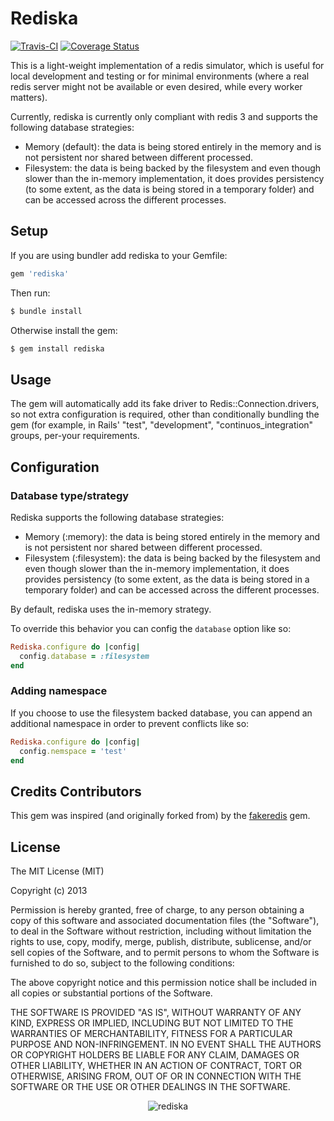 # Rediska

[![Travis-CI](https://travis-ci.org/lbeder/rediska.png)](https://travis-ci.org/lbeder/rediska)
[![Coverage Status](https://coveralls.io/repos/lbeder/rediska/badge.png)](https://coveralls.io/r/lbeder/rediska)

This is a light-weight implementation of a redis simulator, which is useful for local development and testing or for minimal environments (where a real redis server might not be available or even desired, while every worker matters).

Currently, rediska is currently only compliant with redis 3 and supports the following database strategies:

* Memory (default): the data is being stored entirely in the memory and is not persistent nor shared between different processed.
* Filesystem: the data is being backed by the filesystem and even though slower than the in-memory implementation, it does provides persistency (to some extent, as the data is being stored in a temporary folder) and can be accessed across the different processes.

## Setup

If you are using bundler add rediska to your Gemfile:

``` ruby
gem 'rediska'
```

Then run:

```bash
$ bundle install
```

Otherwise install the gem:

```bash
$ gem install rediska
```

## Usage
The gem will automatically add its fake driver to Redis::Connection.drivers, so not extra configuration is required, other than conditionally bundling the gem (for example, in Rails' "test", "development", "continuos_integration" groups, per-your requirements.

## Configuration

### Database type/strategy
Rediska supports the following database strategies:

* Memory (:memory): the data is being stored entirely in the memory and is not persistent nor shared between different processed.
* Filesystem (:filesystem): the data is being backed by the filesystem and even though slower than the in-memory implementation, it does provides persistency (to some extent, as the data is being stored in a temporary folder) and can be accessed across the different processes.

By default, rediska uses the in-memory strategy.

To override this behavior you can config the ```database``` option like so:

```ruby
Rediska.configure do |config|
  config.database = :filesystem
end
```

### Adding namespace

If you choose to use the filesystem backed database, you can append an additional namespace in order to prevent conflicts like so:

```ruby
Rediska.configure do |config|
  config.nemspace = 'test'
end
```

## Credits Contributors

This gem was inspired (and originally forked from) by the [fakeredis](https://github.com/guilleiguaran/fakeredis) gem.

## License

The MIT License (MIT)

Copyright (c) 2013

Permission is hereby granted, free of charge, to any person obtaining a copy of
this software and associated documentation files (the "Software"), to deal in
the Software without restriction, including without limitation the rights to
use, copy, modify, merge, publish, distribute, sublicense, and/or sell copies of
the Software, and to permit persons to whom the Software is furnished to do so,
subject to the following conditions:

The above copyright notice and this permission notice shall be included in all
copies or substantial portions of the Software.

THE SOFTWARE IS PROVIDED "AS IS", WITHOUT WARRANTY OF ANY KIND, EXPRESS OR
IMPLIED, INCLUDING BUT NOT LIMITED TO THE WARRANTIES OF MERCHANTABILITY, FITNESS
FOR A PARTICULAR PURPOSE AND NON-INFRINGEMENT. IN NO EVENT SHALL THE AUTHORS OR
COPYRIGHT HOLDERS BE LIABLE FOR ANY CLAIM, DAMAGES OR OTHER LIABILITY, WHETHER
IN AN ACTION OF CONTRACT, TORT OR OTHERWISE, ARISING FROM, OUT OF OR IN
CONNECTION WITH THE SOFTWARE OR THE USE OR OTHER DEALINGS IN THE SOFTWARE.

<div align="center">
  <img alt='rediska' src="http://farm6.staticflickr.com/5189/5640624758_b6717935bf.jpg" />
</div>
